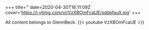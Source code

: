+++
title=''
date=2020-04-30T16:11:09Z
cover='https://i.ytimg.com/vi/VzXBOmFcaUE/sddefault.jpg'
+++

All content belongs to GlennBeck.
{{< youtube VzXBOmFcaUE >}}
